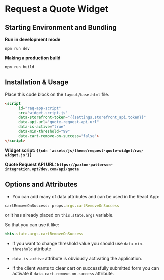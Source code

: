 # Request a Quote Widget

## Starting Environment and Bundling

**Run in development mode**
```npm
npm run dev
```

**Making a production build**
```npm
npm run build
```

## Installation & Usage

Place this code block on the ``layout/base.html`` file.

```html
<script
      id="raq-app-script"
      src="widget-script.js"
      data-storefront-token="{{settings.storefront_api.token}}"
      data-api-url="quote-request-api.url"
      data-is-active="true"
      data-min-threshold="99"
      data-cart-remove-on-success="false">
</script>
```

**Widget script: ``{{cdn 'assets/js/theme/request-quote-widget/raq-widget.js'}}``**

**Quote Request API URL: ``https://paxton-patterson-integration.opt7dev.com/api/quote``**

## Options and Attributes

- You can add many of data attributes and can be used in the React App: 

```javascript
cartRemoveOnSuccess: props.args.cartRemoveOnSuccess
```

or It has already placed on ``this.state.args`` variable.

So that you can use it like:

```javascript
this.state.args.cartRemoveOnSuccess
```

- If you want to change threshold value you should use ``data-min-threshold`` attribute

- ``data-is-active`` attribute is obviously activating the application.

- If the client wants to clear cart on successfully submitted form you can activate it ``data-cart-remove-on-success`` attribute.


